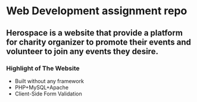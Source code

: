 <h1>Web Development assignment repo </h1>

<h2>Herospace is a website that provide a platform for charity organizer to promote their events and volunteer to join any events they desire. </h2>

<h3>Highlight of The Website</h3>
<ul>
  <li>Built without any framework</li>
  <li>PHP+MySQL+Apache</li>
  <li>Client-Side Form Validation</li>
</ul>

